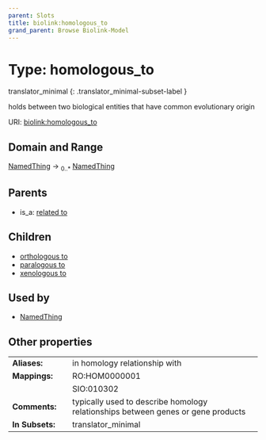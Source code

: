 ```yaml
---
parent: Slots
title: biolink:homologous_to
grand_parent: Browse Biolink-Model
---
```


# Type: homologous_to

translator_minimal
{: .translator_minimal-subset-label }


holds between two biological entities that have common evolutionary origin

URI: [biolink:homologous_to](https://w3id.org/biolink/vocab/homologous_to)

## Domain and Range

[NamedThing](NamedThing.md) ->  <sub>0..*</sub> [NamedThing](NamedThing.md)

## Parents

 *  is_a: [related to](related_to.md)

## Children

 *  [orthologous to](orthologous_to.md)
 *  [paralogous to](paralogous_to.md)
 *  [xenologous to](xenologous_to.md)

## Used by

 * [NamedThing](NamedThing.md)

## Other properties

|  |  |  |
| --- | --- | --- |
| **Aliases:** | | in homology relationship with |
| **Mappings:** | | RO:HOM0000001 |
|  | | SIO:010302 |
| **Comments:** | | typically used to describe homology relationships between genes or gene products |
| **In Subsets:** | | translator_minimal |

